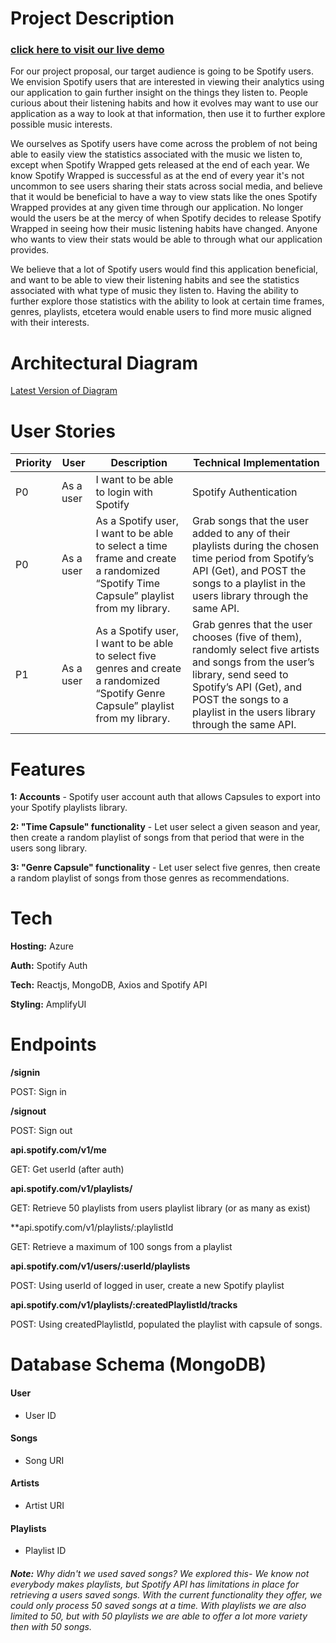 # Project Description 
### [click here to visit our live demo](https://spotify-recap.parsak.me/)

For our project proposal, our target audience is going to be Spotify users. We envision Spotify users that are interested in viewing their analytics using our application to gain further insight on the things they listen to. People curious about their listening habits and how it evolves may want to use our application as a way to look at that information, then use it to further explore possible music interests. 

We ourselves as Spotify users have come across the problem of not being able to easily view the statistics associated with the music we listen to, except when Spotify Wrapped gets released at the end of each year. We know Spotify Wrapped is successful as at the end of every year it's not uncommon to see users sharing their stats across social media, and believe that it would be beneficial to have a way to view stats like the ones Spotify Wrapped provides at any given time through our application. No longer would the users be at the mercy of when Spotify decides to release Spotify Wrapped in seeing how their music listening habits have changed. Anyone who wants to view their stats would be able to through what our application provides.

We believe that a lot of Spotify users would find this application beneficial, and want to be able to view their listening habits and see the 
statistics associated with what type of music they listen to. Having the ability to further explore those statistics with the ability to look at certain time frames, genres, playlists, etcetera would enable users to find more music aligned with their interests.

# Architectural Diagram
[Latest Version of Diagram](https://drive.google.com/file/d/1w2agbpS1FLcfwB96QfJlsfnvM6AnF0ey/view)

# User Stories

|Priority|User|Description|Technical Implementation| 
|--------|----|-----------|------------------------|
|P0|As a user|I want to be able to login with Spotify|Spotify Authentication| 
|P0|As a user|As a Spotify user, I want to be able to select a time frame and create a randomized “Spotify Time Capsule” playlist from my library.|Grab songs that the user added to any of their playlists during the chosen time period from Spotify’s API (Get), and POST the songs to a playlist in the users library through the same API.
|P1|As a user|As a Spotify user, I want to be able to select five genres and create a randomized “Spotify Genre Capsule” playlist from my library.|Grab genres that the user chooses (five of them), randomly select five artists and songs from the user’s library, send seed to Spotify’s API (Get), and POST the songs to a playlist in the users library through the same API.

# Features

**1: Accounts** - Spotify user account auth that allows Capsules to export into your Spotify playlists library.

**2: "Time Capsule" functionality** - Let user select a given season and year, then create a random playlist of songs from that period that were in the users song library.

**3: "Genre Capsule" functionality** - Let user select five genres, then create a random playlist of songs from those genres as recommendations.

# Tech

**Hosting:** Azure

**Auth:** Spotify Auth 

**Tech:** Reactjs, MongoDB, Axios and Spotify API

**Styling:** AmplifyUI


# Endpoints

**/signin**

POST: Sign in

**/signout**

POST: Sign out


**api.spotify.com/v1/me**

GET: Get userId (after auth)


**api.spotify.com/v1/playlists/**

GET: Retrieve 50 playlists from users playlist library (or as many as exist) 


**api.spotify.com/v1/playlists/:playlistId

GET: Retrieve a maximum of 100 songs from a playlist


**api.spotify.com/v1/users/:userId/playlists**

POST: Using userId of logged in user, create a new Spotify playlist


**api.spotify.com/v1/playlists/:createdPlaylistId/tracks**

POST: Using createdPlaylistId, populated the playlist with capsule of songs.

# Database Schema (MongoDB)

#### User
- User ID

#### Songs
- Song URI

#### Artists
- Artist URI

#### Playlists
- Playlist ID

###### **Note:** Why didn't we used saved songs? We explored this- We know not everybody makes playlists, but Spotify API has limitations in place for retrieving a users saved songs. With the current functionality they offer, we could only process 50 saved songs at a time. With playlists we are also limited to 50, but with 50 playlists we are able to offer a lot more variety then with 50 songs.

